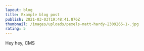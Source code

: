 ```yaml
---
layout: blog
title: Example blog post
publish: 2021-03-03T19:48:41.876Z
thumbnail: /images/uploads/pexels-matt-hardy-2309266-1-.jpg
rating: 5
---
```

Hey hey, CMS